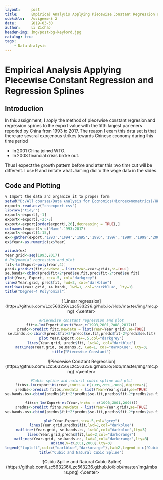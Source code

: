 ```yaml
---
layout:     post
title:      Empirical Analysis Applying Piecewise Constant Regression and Regression Splines
subtitle:   Assignment 2
date:       2019-03-30
author:     Li Zichao
header-img: img/post-bg-keybord.jpg
catalog: true
tags:
    - Data Analysis
---
```

# Empirical Analysis Applying Piecewise Constant Regression and Regression Splines

## Introduction

In this assignment, I apply the method of piecewise constant regresion and regression splines to the export value with the fifth largest
parteners reported by China from 1993 to 2017. The reason I exam this data set is that there are several exogenous strikes towards Chinese 
economy during this time period
  - In 2001 China joined WTO.
  - In 2008 financial crisis broke out.
  
Thus I expect the growth pattern before and after this two time cut will be different. I use R and imitate what Jiaming did to the wage 
data in the slides.

## Code and Plotting

``` r
% Import the data and organize it to proper form
setwd("D:/All courses/Data Analysis for Economics(Microeconometrics)/HW2")
export<-read.csv("chnexport.csv")
library("tidyr")
export<-export[,-1]
export<-export[,-2:-5]
export<-export[order(export[,26],decreasing = TRUE),]
colnames(export)<-c("Name",1993:2017)
export<-export[1:15,]
ex<-gather(export,'1993','1994','1995','1996','1997','1998','1999','2000','2001','2002','2003','2004','2005','2006','2007','2008','2009','2010','2011','2012','2013','2014','2015','2016',key="Year",value="Export")
ex$Year<-as.numeric(ex$Year)

attach(ex)
Year.grid<-seq(1993,2017)
# Polynomial regression and plot
fit<-lm(Export~poly(Year,4))
pred<-predict(fit,newdata = list(Year=Year.grid),se=TRUE)
se.bands<-cbind(pred$fit+2*pred$se.fit,pred$fit-2*pred$se.fit)
plot(Year, Export, cex=.5, col="darkgrey") 
lines(Year.grid, pred$fit, lwd=2, col="darkblue") 
matlines(Year.grid, se.bands, lwd=1, col="darkblue", lty=3)
title("Degree-4 Polynomial")
```
<center>
![Linear regression](https://github.com/Lzc563236/Lzc563236.github.io/blob/master/img/lmc.png)
<\center>

```r
#Piecewise constant regression and plot
fitc<-lm(Export~0+cut(Year,c(1993,2001,2008,2017)))
predc<-predict(fitc,newdata = list(Year=Year.grid),se=TRUE)
se.bands.c<-cbind(predc$fit+2*predc$se.fit,predc$fit-2*predc$se.fit)
plot(Year,Export,cex=.5,col="darkgrey")
lines(Year.grid, predc$fit, lwd=2, col="darkblue")
matlines(Year.grid, se.bands.c, lwd=1, col="darkblue", lty=3)
title("Piecewise Constant")
```
<center>
![Piecewise Constant Regression](https://github.com/Lzc563236/Lzc563236.github.io/blob/master/img/lmc.png)
<\center>

```r
#Cubic spline and natural cubic spline and plot
fitbs<-lm(Export~bs(Year,knots = c(1993,2001,2008),degree=3))
predbs<-predict(fitbs,newdata = list(Year=Year.grid),se=TRUE)
se.bands.bs<-cbind(predbs$fit+2*predbs$se.fit,predbs$fit-2*predbs$se.fit)

fitns<-lm(Export~ns(Year,knots = c(1993,2001,2008)))
predns<-predict(fitns,newdata = list(Year=Year.grid),se=TRUE)
se.bands.ns<-cbind(predns$fit+2*predns$se.fit,predns$fit-2*predns$se.fit)

plot(Year,Export,cex=.5,col="grey")
lines(Year.grid,predbs$fit,lwd=2,col="darkblue")
matlines(Year.grid, se.bands.bs, lwd=1,col="darkblue",lty=3)
lines(Year.grid,predns$fit,lwd=2,col="darkorange")
matlines(Year.grid, se.bands.ns, lwd=1,col="darkorange",lty=3)
abline(v=c(2001,2008),lty=3)
legend("topleft",col=c("darkblue","darkorange"),lwd=2,legend = c("Cubic spline","Natural Cubic spline"),bty="n")
title("Cubic and Natural Cubic Spline")
```
<center>
![Cubic Spline and Natural Cubic Spline](https://github.com/Lzc563236/Lzc563236.github.io/blob/master/img/lmbsns.png)
<\center>
